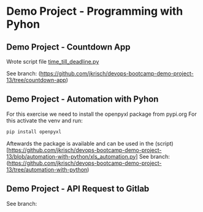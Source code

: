 # Demo Project - Programming with Pyhon

## Demo Project - Countdown App
Wrote script file [time_till_deadline.py](https://github.com/jkrisch/devops-bootcamp-demo-project-13/blob/countdown-app/time-till-deadline.py)

See branch:
(https://github.com/jkrisch/devops-bootcamp-demo-project-13/tree/countdown-app)

## Demo Project - Automation with Pyhon
For this exercise we need to install the openpyxl package from pypi.org
For this activate the venv and run:
``` bash
pip install openpyxl
```
Aftewards the package is available and can be used in the (script)[https://github.com/jkrisch/devops-bootcamp-demo-project-13/blob/automation-with-python/xls_automation.py]
See branch:
(https://github.com/jkrisch/devops-bootcamp-demo-project-13/tree/automation-with-python)

## Demo Project - API Request to Gitlab
See branch:
